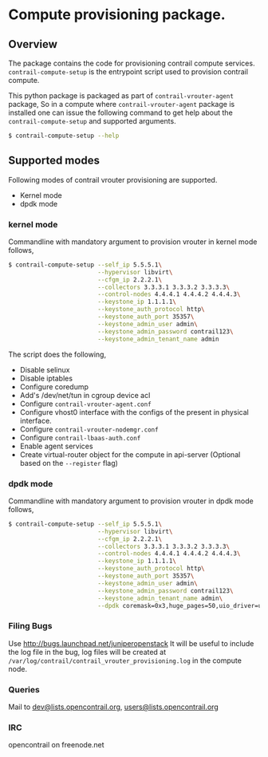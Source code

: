 Compute provisioning package.
=============================

## Overview
The package contains the code for provisioning contrail compute services. `contrail-compute-setup` is the entrypoint script used to provision contrail compute.

This python package is packaged as part of `contrail-vrouter-agent` package, So in a compute where `contrail-vrouter-agent` package is installed one can issue the following command to get help about the `contrail-compute-setup` and supported arguments.

```sh
$ contrail-compute-setup --help
```

## Supported modes
Following modes of contrail vrouter provisioning are supported.

* Kernel mode
* dpdk mode

###  kernel mode
Commandline with mandatory argument to provision vrouter in kernel mode follows,

```sh
$ contrail-compute-setup --self_ip 5.5.5.1\
                         --hypervisor libvirt\
                         --cfgm_ip 2.2.2.1\
                         --collectors 3.3.3.1 3.3.3.2 3.3.3.3\
                         --control-nodes 4.4.4.1 4.4.4.2 4.4.4.3\
                         --keystone_ip 1.1.1.1\
                         --keystone_auth_protocol http\
                         --keystone_auth_port 35357\
                         --keystone_admin_user admin\
                         --keystone_admin_password contrail123\
                         --keystone_admin_tenant_name admin
```

The  script does the following,

* Disable selinux
* Disable iptables
* Configure coredump
* Add's /dev/net/tun in cgroup device acl
* Configure `contrail-vrouter-agent.conf`
* Configure vhost0 interface with the configs of the present in physical interface.
* Configure `contrail-vrouter-nodemgr.conf`
* Configure `contrail-lbaas-auth.conf`
* Enable agent services
* Create virtual-router object for the compute in api-server (Optional based on the `--register` flag)

### dpdk mode
Commandline with mandatory argument to provision vrouter in dpdk mode follows,

```sh
$ contrail-compute-setup --self_ip 5.5.5.1\
                         --hypervisor libvirt\
                         --cfgm_ip 2.2.2.1\
                         --collectors 3.3.3.1 3.3.3.2 3.3.3.3\
                         --control-nodes 4.4.4.1 4.4.4.2 4.4.4.3\
                         --keystone_ip 1.1.1.1\
                         --keystone_auth_protocol http\
                         --keystone_auth_port 35357\
                         --keystone_admin_user admin\
                         --keystone_admin_password contrail123\
                         --keystone_admin_tenant_name admin\
                         --dpdk coremask=0x3,huge_pages=50,uio_driver=uio_pci_generic
```

### Filing Bugs
Use http://bugs.launchpad.net/juniperopenstack
It will be useful to include the log file in the bug, log files will be created at `/var/log/contrail/contrail_vrouter_provisioning.log` in the compute node.

### Queries
Mail to
dev@lists.opencontrail.org,
users@lists.opencontrail.org

### IRC
opencontrail on freenode.net
